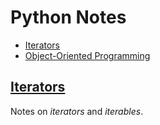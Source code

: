 # Python Notes

- [Iterators](./iterators/)
- [Object-Oriented Programming](./oop/)

## [Iterators](./iterators/)

Notes on _iterators_ and _iterables_.

